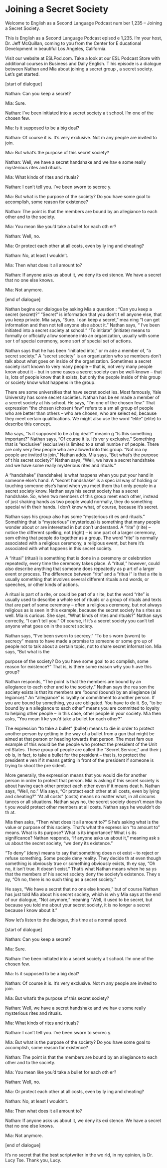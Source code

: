 # Joining a Secret Society

Welcome to English as a Second Language Podcast num ber 1,235 – Joining a Secret Society.

This is English as a Second Language Podcast episod e 1,235. I’m your host, Dr. Jeff McQuillan, coming to you from the Center for E ducational Development in beautiful Los Angeles, California.

Visit our website at ESLPod.com. Take a look at our  ESL Podcast Store with additional courses in Business and Daily English. T his episode is a dialogue between Nathan and Mia about joining a secret group , a secret society. Let’s get started.

[start of dialogue]

Nathan: Can you keep a secret?

Mia: Sure.

Nathan: I’ve been initiated into a secret society a t school. I’m one of the chosen few.

Mia: Is it supposed to be a big deal?

Nathan: Of course it is. It’s very exclusive. Not m any people are invited to join.

Mia: But what’s the purpose of this secret society?

Nathan: Well, we have a secret handshake and we hav e some really mysterious rites and rituals.

Mia: What kinds of rites and rituals?

Nathan: I can’t tell you. I’ve been sworn to secrec y.

Mia: But what is the purpose of the society? Do you  have some goal to accomplish, some reason for existence?

Nathan: The point is that the members are bound by an allegiance to each other and to the society.

Mia: You mean like you’d take a bullet for each oth er?

Nathan: Well, no.

Mia: Or protect each other at all costs, even by ly ing and cheating?

Nathan: No, at least I wouldn’t.

Mia: Then what does it all amount to?

Nathan: If anyone asks us about it, we deny its exi stence. We have a secret that no one else knows.

Mia: Not anymore.

[end of dialogue]

Nathan begins our dialogue by asking Mia a question : “Can you keep a secret (secret)?” “Secret” is information that you don’t t ell anyone else, that you keep private. Mia says, “Sure. I can keep a secret,” mea ning “I can get information and then not tell anyone else about it.” Nathan says, “ I’ve been initiated into a secret society at school.” “To initiate” (initiate) means to formally or officially allow someone into an organization, usually with some sor t of special ceremony, some sort of special set of actions.

Nathan says that he has been “initiated into,” or m ade a member of, “a secret society.” A “secret society” is an organization who se members don’t talk about what goes on inside of the organization. Sometimes a secret society isn’t known to very many people – that is, not very many people  know about it – but in some cases a secret society can be well-known – that is,  lots of people know that it exists, but only the people inside of this group or  society know what happens in the group.

There are some universities that have secret societ ies. Most famously, Yale University has some secret societies. Nathan has be en made a member of a secret society at his school. He says, “I’m one of the chosen few.” That expression “the chosen (chosen) few” refers to a sm all group of people who are better than others – who are chosen, who are select ed, because they meet certain qualifications. We might also use the word “elite” (elite) to describe this concept.

Mia says, “Is it supposed to be a big deal?” meanin g “Is this something important?” Nathan says, “Of course it is. It’s ver y exclusive.” Something that is “exclusive” (exclusive) is limited to a small numbe r of people. There are only very few people who are allowed into this group. “Not ma ny people are invited to join,” Nathan adds. Mia says, “But what’s the purpose of t his secret society?” Nathan says, “Well, we have a secret handshake and we have  some really mysterious rites and rituals.”

A “handshake” (handshake) is what happens when you put your hand in someone else’s hand. A “secret handshake” is a spec ial way of holding or touching someone else’s hand when you meet them tha t only people in a secret society know. Nathan says his secret society has a secret handshake. So, when two members of this group meet each other, instead of just shaking hands as two people would normally, they do something special wi th their hands. I don’t know what, of course, because it’s secret.

Nathan says his group also has some “mysterious rit es and rituals.” Something that is “mysterious” (mysterious) is something that  many people wonder about or are interested in but don’t understand. A “rite” (r ite) – notice the different spelling, not (right) – is one part of a larger ceremony, som ething that people do together as a group. The word “rite” is normally associated with a religious ceremony, a religious event, but here it’s associated with what  happens in this secret society.

A “ritual” (ritual) is something that is done in a ceremony or celebration repeatedly, every time the ceremony takes place. A “ritual,” however, could also describe anything that someone does repeatedly as p art of a larger event or process. The difference between “rite” and a “ritua l” is that a rite is usually something that involves several different rituals a nd words, or speeches, or other kinds of actions.

A ritual is part of a rite, or could be part of a r ite, but the word “rite” is usually used to describe a whole set of rituals or a group of rituals and texts that are part of some ceremony – often a religious ceremony, but not always religious as is seen in this example, because the secret society ha s rites as well. Mia is curious. She says, “What kinds of rites and rituals?” Nathan  says correctly, “I can’t tell you.” Of course, if it’s a secret society you can’t  tell anyone what goes on in the secret society.

Nathan says, “I’ve been sworn to secrecy.” “To be s worn (sworn) to secrecy” means to have made a promise to someone or some gro up of people not to talk about a certain topic, not to share secret informat ion. Mia says, “But what is the

purpose of the society? Do you have some goal to ac complish, some reason for existence?” That is, is there some reason why you h ave this group?

Nathan responds, “The point is that the members are  bound by an allegiance to each other and to the society.” Nathan says the rea son the society exists is that its members are “bound (bound) by an allegiance (al legiance).” An “allegiance” is loyalty or commitment to another person. If you are  bound by something, you are obligated. You have to do it. So, “to be bound by a n allegiance to each other” means you are committed to loyalty to helping other  people – in this case, other people in your society. Mia then asks, “You mean li ke you’d take a bullet for each other?”

The expression “to take a bullet” (bullet) means to  die in order to protect another person by getting in the way of a bullet from a gun  that might be aimed at that person or heading towards that person. The most fam ous example of this would be the people who protect the president of the Unit ed States. These group of people are called the “Secret Service,” and their j ob is, in fact, to take a bullet for the president – that is, to protect the president e ven if it means getting in front of the president if someone is trying to shoot the pre sident.

More generally, the expression means that you would  die for another person in order to protect that person. Mia is asking if this  secret society is about having each other protect each other even if it means deat h. Nathan says, “Well, no.” Mia says, “Or protect each other at all costs, even  by lying and cheating?” “At all costs” (costs) means no matter what, in all circums tances or all situations. Nathan says no, the secret society doesn’t mean tha t you would protect other members at all costs. Nathan says he wouldn’t do th at.

Mia then asks, “Then what does it all amount to?” S he’s asking what is the value or purpose of this society. That’s what the express ion “to amount to” means. What is its purpose? What is its importance? What i s its significance? Nathan responds, “If anyone asks us about it,” meaning ask s us about the secret society, “we deny its existence.”

“To deny” (deny) means to say that something does n ot exist – to reject or refuse something. Some people deny reality. They decide th at even though something is obviously true or something obviously exists, th ey say, “Oh no, it isn’t true. It doesn’t exist.” That’s what Nathan means when he sa ys that the members of his secret society deny the society’s existence. They s ay, “Oh no, there is no such thing as a secret society.”

He says, “We have a secret that no one else knows,”  but of course Nathan has just told Mia about his secret society, which is wh y Mia says at the end of our dialogue, “Not anymore,” meaning “Well, it used to be secret, but because you told me about your secret society, it is no longer a secret because I know about it.”

Now let’s listen to the dialogue, this time at a normal speed.

[start of dialogue]

Nathan: Can you keep a secret?

Mia: Sure.

Nathan: I’ve been initiated into a secret society a t school. I’m one of the chosen few.

Mia: Is it supposed to be a big deal?

Nathan: Of course it is. It’s very exclusive. Not m any people are invited to join.

Mia: But what’s the purpose of this secret society?

Nathan: Well, we have a secret handshake and we hav e some really mysterious rites and rituals.

Mia: What kinds of rites and rituals?

Nathan: I can’t tell you. I’ve been sworn to secrec y.

Mia: But what is the purpose of the society? Do you  have some goal to accomplish, some reason for existence?

Nathan: The point is that the members are bound by an allegiance to each other and to the society.

Mia: You mean like you’d take a bullet for each oth er?

Nathan: Well, no.

Mia: Or protect each other at all costs, even by ly ing and cheating?

 Nathan: No, at least I wouldn’t.

Mia: Then what does it all amount to?

Nathan: If anyone asks us about it, we deny its exi stence. We have a secret that no one else knows.

Mia: Not anymore.

[end of dialogue]

It’s no secret that the best scriptwriter in the wo rld, in my opinion, is Dr. Lucy Tse. Thank you, Lucy.



